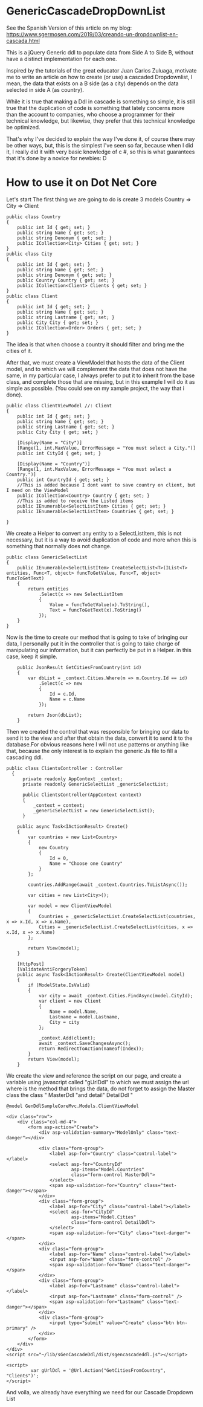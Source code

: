 # GenericCascadeDropDownList

See the Spanish Version of this article on my blog: https://www.sgermosen.com/2019/03/creando-un-dropdownlist-en-cascada.html

This is a jQuery Generic ddl to populate data from Side A to Side B, without have a distinct implementation for each one.

Inspired by the tutorials of the great educator Juan Carlos Zuluaga, motivate me to write an article on how to create (or use) a cascaded Dropdownlist, I mean, the data that exists on a B side (as a city) depends on the data selected in side A (as country).

While it is true that making a Ddl in cascade is something so simple, it is still true that the duplication of code is something that lately concerns more than the account to companies, who choose a programmer for their technical knowledge, but likewise, they prefer that this technical knowledge be optimized.

That's why I've decided to explain the way I've done it, of course there may be other ways, but, this is the simplest I've seen so far, because when I did it, I really did it with very basic knowledge of c #, so this is what guarantees that it's done by a novice for newbies: D

# How to use it on Dot Net Core

Let's start
The first thing we are going to do is create 3 models
Country => City => Client 

    public class Country
    {
        public int Id { get; set; }
        public string Name { get; set; }
        public string Denomym { get; set; }
        public ICollection<City> Cities { get; set; }
    }
    public class City
    {
        public int Id { get; set; }
        public string Name { get; set; }
        public string Denomym { get; set; }
        public Country Country { get; set; }
        public ICollection<Client> Clients { get; set; }
    }
    public class Client
    {
        public int Id { get; set; }
        public string Name { get; set; }
        public string Lastname { get; set; }
        public City City { get; set; }
        public ICollection<Order> Orders { get; set; }
    }

The idea is that when choose a country it should filter and bring me the cities of it.

After that, we must create a ViewModel that hosts the data of the Client model, and to which we will complement the data that does not have the same, in my particular case, I always prefer to put it to inherit from the base class, and complete those that are missing, but in this example I will do it as simple as possible. (You could see on my xample project, the way that i done).

    public class ClientViewModel //: Client
    {
        public int Id { get; set; }
        public string Name { get; set; }
        public string Lastname { get; set; }
        public City City { get; set; }

        [Display(Name = "City")]
        [Range(1, int.MaxValue, ErrorMessage = "You must select a City.")]
        public int CityId { get; set; }

        [Display(Name = "Country")]
        [Range(1, int.MaxValue, ErrorMessage = "You must select a Country.")]
        public int CountryId { get; set; }
        //This is added because I dont want to save country on client, but I need on the ViewModel
        public ICollection<Country> Country { get; set; }
        //This is added to receive the Listed items
        public IEnumerable<SelectListItem> Cities { get; set; }
        public IEnumerable<SelectListItem> Countries { get; set; }

    }

We create a Helper to convert any entity to a SelectListItem, this is not necessary, but it is a way to avoid duplication of code and more when this is something that normally does not change.

    public class GenericSelectList
    {
        public IEnumerable<SelectListItem> CreateSelectList<T>(IList<T> entities, Func<T, object> funcToGetValue, Func<T, object> funcToGetText)
        {
            return entities
                .Select(x => new SelectListItem
                {
                    Value = funcToGetValue(x).ToString(),
                    Text = funcToGetText(x).ToString()
                });
        }
    }

Now is the time to create our method that is going to take of bringing our data, I personally put it in the controller that is going to take charge of manipulating our information, but it can perfectly be put in a Helper. in this case, keep it simple.

        public JsonResult GetCitiesFromCountry(int id)
        {
            var dbList = _context.Cities.Where(m => m.Country.Id == id)
                .Select(c => new
                {
                    Id = c.Id,
                    Name = c.Name
                });

            return Json(dbList);
        }

Then we created the control that was responsible for bringing our data to send it to the view and after that obtain the data, convert it to send it to the database.For obvious reasons here I will not use patterns or anything like that, because the only interest is to explain the generic Js file to fill a cascading ddl.

    public class ClientsController : Controller
      {
          private readonly AppContext _context;
          private readonly GenericSelectList _genericSelectList;

          public ClientsController(AppContext context)
          {
              _context = context;
              _genericSelectList = new GenericSelectList();
          }

        public async Task<IActionResult> Create()
        {
            var countries = new List<Country>
            {
                new Country
                {
                    Id = 0,
                    Name = "Choose one Country"
                }
            };
         
            countries.AddRange(await _context.Countries.ToListAsync());

            var cities = new List<City>();

            var model = new ClientViewModel
            {
                Countries = _genericSelectList.CreateSelectList(countries, x => x.Id, x => x.Name),
                Cities = _genericSelectList.CreateSelectList(cities, x => x.Id, x => x.Name)
            };

            return View(model);
        }

        [HttpPost]
        [ValidateAntiForgeryToken]
        public async Task<IActionResult> Create(ClientViewModel model)
        {
            if (ModelState.IsValid)
            {
                var city = await _context.Cities.FindAsync(model.CityId);
                var client = new Client
                {
                    Name = model.Name,
                    Lastname = model.Lastname,
                    City = city
                };

                _context.Add(client);
                await _context.SaveChangesAsync();
                return RedirectToAction(nameof(Index));
            }
            return View(model);
        }
  
We create the view and reference the script on our page, and create a variable using javascript called "gUrlDdl" to which we must assign the url where is the method that brings the data, do not forget to assign the Master class the class " MasterDdl "and detail" DetailDdl "


    @model GenDdlSampleCoreMvc.Models.ClientViewModel

    <div class="row">
        <div class="col-md-4">
            <form asp-action="Create">
                <div asp-validation-summary="ModelOnly" class="text-danger"></div>

                <div class="form-group">
                    <label asp-for="Country" class="control-label"></label>
                    <select asp-for="CountryId" 
                            asp-items="Model.Countries"
                            class="form-control MasterDdl">
                    </select>
                    <span asp-validation-for="Country" class="text-danger"></span>
                </div>
                <div class="form-group">
                    <label asp-for="City" class="control-label"></label>
                    <select asp-for="CityId" 
                            asp-items="Model.Cities" 
                            class="form-control DetailDdl">                
                    </select>
                    <span asp-validation-for="City" class="text-danger"></span>
                </div>
                <div class="form-group">
                    <label asp-for="Name" class="control-label"></label>
                    <input asp-for="Name" class="form-control" />
                    <span asp-validation-for="Name" class="text-danger"></span>
                </div>
                <div class="form-group">
                    <label asp-for="Lastname" class="control-label"></label>
                    <input asp-for="Lastname" class="form-control" />
                    <span asp-validation-for="Lastname" class="text-danger"></span>
                </div>
                <div class="form-group">
                    <input type="submit" value="Create" class="btn btn-primary" />
                </div>
            </form>
        </div>
    </div>
    <script src="~/lib/sGenCascadeDdl/dist/sgencascadeddl.js"></script>

    <script>
             var gUrlDdl = '@Url.Action("GetCitiesFromCountry", "Clients")';
    </script>
 




And voila, we already have everything we need for our Cascade Dropdown List
